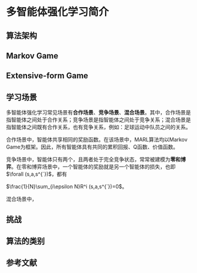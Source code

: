 # 多智能体强化学习简介



## 算法架构

## Markov Game



## Extensive-form Game



## 学习场景

多智能体强化学习常见场景有**合作场景**、**竞争场景**、**混合场景**。其中，合作场景是指智能体之间处于合作关系；竞争场景是指智能体之间处于竞争关系；混合场景是指智能体之间既有合作关系，也有竞争关系，例如：足球运动中队员之间的关系。

合作场景中，智能体共享相同的奖励函数。在该场景中，MARL算法均以Markov Game为框架。因此，所有智能体具有共同的累积回报、Q函数、价值函数。

竞争场景中，智能体只有两个，且两者处于完全竞争状态，常常被建模为**零和博弈**。在零和博弈场景中，一个智能体的奖励就是另一个智能体的损失，也即$\forall (s,a,s^{`})$，都有

$\frac{1}{N}\sum_{i\epsilon N}R^i (s,a,s^{`})=0$。

混合场景中，

## 挑战



## 算法的类别



## 参考文献

